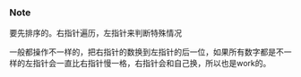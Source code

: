 ### 

### Note

要先排序的。右指针遍历，左指针来判断特殊情况

一般都操作不一样的，把右指针的数换到左指针的后一位，如果所有数字都是不一样的左指针会一直比右指针慢一格，右指针会和自己换，所以也是work的。



